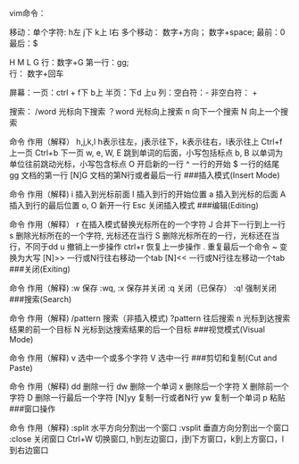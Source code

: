 vim命令：


移动：单个字符:  h左  j下  k上  l右     多个移动： 数字+方向；   数字+space; 
最前：0     最后：$

H    M    L   G
行：数字+G
第一行：gg;   
行： 数字+回车


屏幕：一页：ctrl + f下   b上       半页：下d    上u     列：空白符：-     非空白符： +


搜索：
/word   光标向下搜索
？word  光标向上搜索
n  向下一个搜索
N  向上一个搜索


命令  作用（解释）
h,j,k,l h表示往左，j表示往下，k表示往右，l表示往上
Ctrl+f  上一页
Ctrl+b  下一页
w, e, W, E  跳到单词的后面，小写包括标点
b, B    以单词为单位往前跳动光标，小写包含标点
O   开启新的一行
^   一行的开始
$   一行的结尾
gg  文档的第一行
[N]G    文档的第N行或者最后一行
###插入模式(Insert Mode)

命令  作用（解释)
i   插入到光标前面
I   插入到行的开始位置
a   插入到光标的后面
A   插入到行的最后位置
o, O    新开一行
Esc 关闭插入模式
###编辑(Editing)

命令  作用（解释）
r   在插入模式替换光标所在的一个字符
J   合并下一行到上一行
s   删除光标所在的一个字符, 光标还在当行
S   删除光标所在的一行，光标还在当行，不同于dd
u   撤销上一步操作
ctrl+r  恢复上一步操作
.   重复最后一个命令
~   变换为大写
[N]>>   一行或N行往右移动一个tab
[N]<<   一行或N行往左移动一个tab
###关闭(Exiting)

命令  作用（解释)
:w  保存
:wq, :x 保存并关闭
:q  关闭（已保存）
:q! 强制关闭
###搜索(Search)

命令  作用（解释)
/pattern    搜索（非插入模式)
?pattern    往后搜索
n   光标到达搜索结果的前一个目标
N   光标到达搜索结果的后一个目标
###视觉模式(Visual Mode)

命令  作用（解释)
v   选中一个或多个字符
V   选中一行
###剪切和复制(Cut and Paste)

命令  作用（解释)
dd  删除一行
dw  删除一个单词
x   删除后一个字符
X   删除前一个字符
D   删除一行最后一个字符
[N]yy   复制一行或者N行
yw  复制一个单词
p   粘贴
###窗口操作

命令  作用（解释)
:split  水平方向分割出一个窗口
:vsplit 垂直方向分割出一个窗口
:close  关闭窗口
Ctrl+W  切换窗口, h到左边窗口，j到下方窗口，k到上方窗口，l到右边窗口